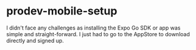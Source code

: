# prodev-mobile-setup
I didn't face any challenges as installing the Expo Go SDK or app was simple and straight-forward.
I just had to go to the AppStore to download directly and signed up.